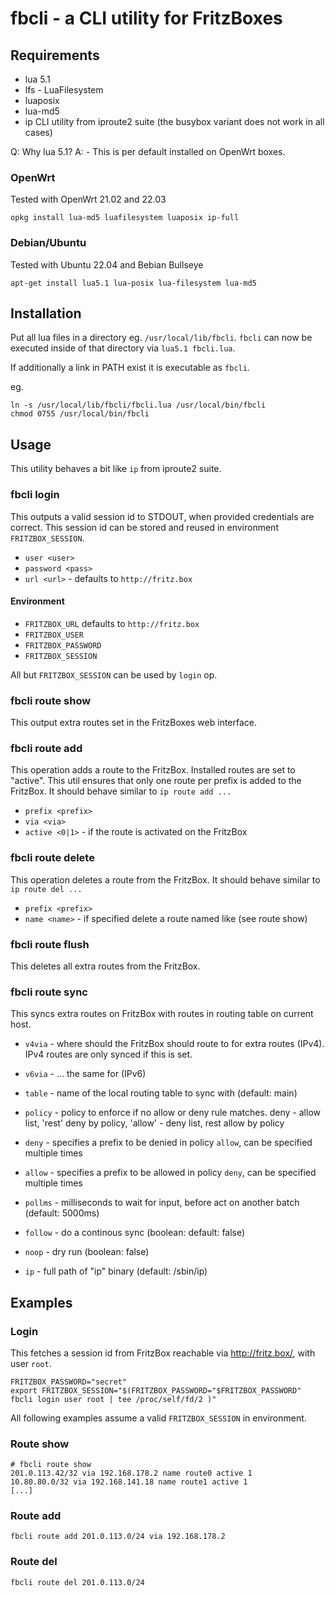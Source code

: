 # fbcli - a CLI utility for FritzBoxes

## Requirements

 * lua 5.1
 * lfs - LuaFilesystem
 * luaposix
 * lua-md5
 * ip CLI utility from iproute2 suite (the busybox variant does not work in all cases)

Q: Why lua 5.1?
A: - This is per default installed on OpenWrt boxes.

### OpenWrt

Tested with OpenWrt 21.02 and 22.03
```
opkg install lua-md5 luafilesystem luaposix ip-full
```

### Debian/Ubuntu

Tested with Ubuntu 22.04 and Bebian Bullseye
```
apt-get install lua5.1 lua-posix lua-filesystem lua-md5
```

## Installation

Put all lua files in a directory eg. `/usr/local/lib/fbcli`.
`fbcli` can now be executed inside of that directory via `lua5.1 fbcli.lua`.

If additionally a link in PATH exist it is executable as `fbcli`.

eg.
```
ln -s /usr/local/lib/fbcli/fbcli.lua /usr/local/bin/fbcli
chmod 0755 /usr/local/bin/fbcli
```

## Usage

This utility behaves a bit like `ip` from iproute2 suite.

### fbcli login

This outputs a valid session id to STDOUT, when provided credentials are correct.
This session id can be stored and reused in environment `FRITZBOX_SESSION`.

 * `user <user>`
 * `password <pass>`
 * `url <url>` - defaults to `http://fritz.box`

#### Environment

 * `FRITZBOX_URL` defaults to `http://fritz.box`
 * `FRITZBOX_USER`
 * `FRITZBOX_PASSWORD`
 * `FRITZBOX_SESSION`

All but `FRITZBOX_SESSION` can be used by `login` op.

### fbcli route show

This output extra routes set in the FritzBoxes web interface.

### fbcli route add

This operation adds a route to the FritzBox.
Installed routes are set to "active".
This util ensures that only one route per prefix is added to the FritzBox.
It should behave similar to `ip route add ...`

 * `prefix <prefix>`
 * `via <via>`
 * `active <0|1>` - if the route is activated on the FritzBox

### fbcli route delete

This operation deletes a route from the FritzBox.
It should behave similar to `ip route del ...`

 * `prefix <prefix>`
 * `name <name>` - if specified delete a route named like <name> (see route show)

### fbcli route flush

This deletes all extra routes from the FritzBox.

### fbcli route sync

This syncs extra routes on FritzBox with routes in routing table on current host.

 * `v4via` - where should the FritzBox should route to for extra routes (IPv4). IPv4 routes are only synced if this is set.
 * `v6via` - ... the same for (IPv6)
 * `table` - name of the local routing table to sync with (default: main)

 * `policy` - policy to enforce if no allow or deny rule matches. deny - allow list, 'rest' deny by policy, 'allow' - deny list, rest allow by policy
 * `deny` - specifies a prefix to be denied in policy `allow`, can be specified multiple times
 * `allow` - specifies a prefix to be allowed in policy `deny`, can be specified multiple times

 * `pollms` - milliseconds to wait for input, before act on another batch (default: 5000ms)
 * `follow` - do a continous sync (boolean: default: false)
 * `noop` - dry run (boolean: false)
 * `ip` - full path of "ip" binary (default: /sbin/ip)

## Examples

### Login

This fetches a session id from FritzBox reachable via http://fritz.box/, with user `root`.


```
FRITZBOX_PASSWORD="secret"
export FRITZBOX_SESSION="$(FRITZBOX_PASSWORD="$FRITZBOX_PASSWORD" fbcli login user root | tee /proc/self/fd/2 )"
```

All following examples assume a valid `FRITZBOX_SESSION` in environment.

### Route show

```
# fbcli route show
201.0.113.42/32 via 192.168.178.2 name route0 active 1
10.80.80.0/32 via 192.168.141.18 name route1 active 1
[...]
```

### Route add

```
fbcli route add 201.0.113.0/24 via 192.168.178.2
```

### Route del

```
fbcli route del 201.0.113.0/24
```

